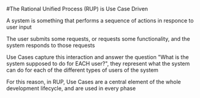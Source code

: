 #The Rational Unified Process (RUP) is Use Case Driven

A system is something that performs a sequence of actions in responce to user input

The user submits some requests, or requests some functionality, and the system responds to those requests

Use Cases capture this interaction and answer the question "What is the system supposed to do for EACH user?", they represent what the system can do for each of the different types of users of the system

For this reason, in RUP, Use Cases are a central element of the whole development lifecycle, and are used in every phase
